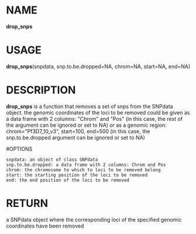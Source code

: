 # NAME

**drop_snps**

# USAGE

**drop_snps**(snpdata, snp.to.be.dropped=NA, chrom=NA, start=NA, end=NA)

# DESCRIPTION

**drop_snps** is a function that removes a set of snps from the SNPdata object. the genomic coordinates of the loci to be removed could be given as a data frame with 2 columns: "Chrom" and "Pos" (in this case, the rest of the argument can be ignored or set to NA) or as a genomic region: chrom="Pf3D7_10_v3", start=100, end=500 (in this case, the snp.to.be.dropped argument can be ignored or set to NA)  

#OPTIONS
```
snpdata: an object of class SNPdata
snp.to.be.dropped: a data frame with 2 columns: Chrom and Pos
chrom: the chromosome to which to loci to be removed belong 
start: the starting position of the loci to be removed
end: the end position of the loci to be removed
```

# RETURN
a SNPdata object where the corresponding loci of the specified genomic coordinates have been removed
